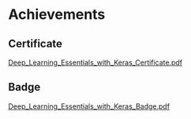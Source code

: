 

# Achievements
## Certificate
[Deep_Learning_Essentials_with_Keras_Certificate.pdf](https://prod-files-secure.s3.us-west-2.amazonaws.com/03e82b26-cccb-4906-bb56-adabcbdc0655/f5cf1405-8a02-49a4-beb6-3d50b033ba6e/Deep_Learning_Essentials_with_Keras_Certificate.pdf?X-Amz-Algorithm=AWS4-HMAC-SHA256&X-Amz-Content-Sha256=UNSIGNED-PAYLOAD&X-Amz-Credential=ASIAZI2LB466SRSYGSC5%2F20250130%2Fus-west-2%2Fs3%2Faws4_request&X-Amz-Date=20250130T023932Z&X-Amz-Expires=3600&X-Amz-Security-Token=IQoJb3JpZ2luX2VjEJL%2F%2F%2F%2F%2F%2F%2F%2F%2F%2FwEaCXVzLXdlc3QtMiJHMEUCIBg%2Bp1nSNdg7KyF4CJsV6lxUYdcUdptwW%2F9XLo44r9IgAiEAxmNpSysduWisdfk3M1MWmlGzhWaU9MeNqLJ9y%2FN9A5AqiAQIm%2F%2F%2F%2F%2F%2F%2F%2F%2F%2F%2FARAAGgw2Mzc0MjMxODM4MDUiDCha8elBKLf3vRnk2yrcA0Xra%2F3xptQptRm85uqx5BRZFTphs7qxxQ1Lk5aBOEGUAl%2FpPPTJtVspirDl1o%2FlD4ay%2BwsPksfUP%2BmrxIHN5izDjBqjjIFrKcmCrbvYIZldNfRwUy9p5aVapokN2Zahwh36aD%2Bh0uVD6Z%2F0YAvS6OGn2jTdtZ3LhOI%2BJyx4TdRN0jfAXiBcY%2BYHzj7s75gFBL1Wp3dZ318eDveSlUuDBFKzHoabWsfy6AjfRKqhmSLCxXqvxxRgn5e2nPh6jwIyI1BxkVmTjT%2BirsKI5U5BPIo1jtfkx5PHC0gyeANWgDT4kFLPspX%2BHblssZkaqeoYjjPjwfm18LM9pKpnRH95tVovJgaQ0MK3ARpJ4dRbdjyI4brKQ%2BjEPvCkjO5zOBaVWz8mqoRIhNSMwFJ2ayY0FRtlt1R7TpiPefI2yqBGSCntdi86BEJQTPvYeIg1fj%2BmWSIirGvU4iSB16h6TqOp3ITKxXgsOjEVPXaXTls1ftTsWQQDgflKHYalKShGGDhpwCLDOusxRAPm3g2nN%2Bblj423pjMP0D%2BJamh2468LrHZVWjSfXgTYHJRAw69uvB7eENiaMdohuFdiW8t798MDVR94ks%2BwT9JCcm%2FMZ4iP9IhhRS7BsDjtbwuo2RBGMJ6y67wGOqUBoZWGH%2B6JXAS3fBAmzIJ77BWnZq6CpbR%2FoPHXc6BDsfKtd7N8J3QhAHSwlW%2FgHsxF5gIIu4dkEa9A3ZLnfUH21Iy51aK4XY%2FlnBi4FXmgqh15oLbKUl%2Fjo36tKGfGTAWf%2BxQ8CnfsrcX%2BEWw2ivUuH1qlJNmQQwo%2Fc%2BhZFynTvcWt4PNhKznFCKqV0hJtbh7aq2eataPFAHgNCpLDvltqSZ8qSm%2Fw&X-Amz-Signature=0b0b72267cf7de52a90b611ea69ff9f60a6d0b043b954efcf94e5f7d52733ca7&X-Amz-SignedHeaders=host&x-id=GetObject)
## Badge
[Deep_Learning_Essentials_with_Keras_Badge.pdf](https://prod-files-secure.s3.us-west-2.amazonaws.com/03e82b26-cccb-4906-bb56-adabcbdc0655/5c209097-6d96-477f-a031-edc11aa6225f/Deep_Learning_Essentials_with_Keras_Badge.pdf?X-Amz-Algorithm=AWS4-HMAC-SHA256&X-Amz-Content-Sha256=UNSIGNED-PAYLOAD&X-Amz-Credential=ASIAZI2LB466SRSYGSC5%2F20250130%2Fus-west-2%2Fs3%2Faws4_request&X-Amz-Date=20250130T023932Z&X-Amz-Expires=3600&X-Amz-Security-Token=IQoJb3JpZ2luX2VjEJL%2F%2F%2F%2F%2F%2F%2F%2F%2F%2FwEaCXVzLXdlc3QtMiJHMEUCIBg%2Bp1nSNdg7KyF4CJsV6lxUYdcUdptwW%2F9XLo44r9IgAiEAxmNpSysduWisdfk3M1MWmlGzhWaU9MeNqLJ9y%2FN9A5AqiAQIm%2F%2F%2F%2F%2F%2F%2F%2F%2F%2F%2FARAAGgw2Mzc0MjMxODM4MDUiDCha8elBKLf3vRnk2yrcA0Xra%2F3xptQptRm85uqx5BRZFTphs7qxxQ1Lk5aBOEGUAl%2FpPPTJtVspirDl1o%2FlD4ay%2BwsPksfUP%2BmrxIHN5izDjBqjjIFrKcmCrbvYIZldNfRwUy9p5aVapokN2Zahwh36aD%2Bh0uVD6Z%2F0YAvS6OGn2jTdtZ3LhOI%2BJyx4TdRN0jfAXiBcY%2BYHzj7s75gFBL1Wp3dZ318eDveSlUuDBFKzHoabWsfy6AjfRKqhmSLCxXqvxxRgn5e2nPh6jwIyI1BxkVmTjT%2BirsKI5U5BPIo1jtfkx5PHC0gyeANWgDT4kFLPspX%2BHblssZkaqeoYjjPjwfm18LM9pKpnRH95tVovJgaQ0MK3ARpJ4dRbdjyI4brKQ%2BjEPvCkjO5zOBaVWz8mqoRIhNSMwFJ2ayY0FRtlt1R7TpiPefI2yqBGSCntdi86BEJQTPvYeIg1fj%2BmWSIirGvU4iSB16h6TqOp3ITKxXgsOjEVPXaXTls1ftTsWQQDgflKHYalKShGGDhpwCLDOusxRAPm3g2nN%2Bblj423pjMP0D%2BJamh2468LrHZVWjSfXgTYHJRAw69uvB7eENiaMdohuFdiW8t798MDVR94ks%2BwT9JCcm%2FMZ4iP9IhhRS7BsDjtbwuo2RBGMJ6y67wGOqUBoZWGH%2B6JXAS3fBAmzIJ77BWnZq6CpbR%2FoPHXc6BDsfKtd7N8J3QhAHSwlW%2FgHsxF5gIIu4dkEa9A3ZLnfUH21Iy51aK4XY%2FlnBi4FXmgqh15oLbKUl%2Fjo36tKGfGTAWf%2BxQ8CnfsrcX%2BEWw2ivUuH1qlJNmQQwo%2Fc%2BhZFynTvcWt4PNhKznFCKqV0hJtbh7aq2eataPFAHgNCpLDvltqSZ8qSm%2Fw&X-Amz-Signature=0dd7fc750a8aff60ddc856aa3779e5291bfdcfcd6f4cc0751bef78a886f8b6b2&X-Amz-SignedHeaders=host&x-id=GetObject)
